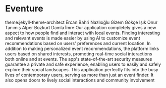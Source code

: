 # Eventure
theme:jekyll-theme-architect
Ercan Bahri Nazlıoğlu
Gizem Gökçe Işık
Onur Tanımış
Alper Bozkurt
Damla İmre
Our application completely gives a new aspect to how people find and interact with local events. Finding interesting and relevant events is made easier by using AI to customize event recommendations based on users' preferences and current location. In addition to making personalized event recommendations, the platform links users based on shared interests, promoting real-time social interactions both online and at events. The app's state-of-the-art security measures guarantee a private and safe experience, enabling users to easily and safely explore their social landscapes. This application perfectly fits into the busy lives of contemporary users, serving as more than just an event finder. It also opens doors to lively social interactions and community involvement
